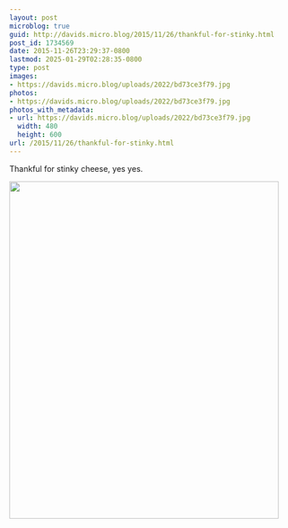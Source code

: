 ```yaml
---
layout: post
microblog: true
guid: http://davids.micro.blog/2015/11/26/thankful-for-stinky.html
post_id: 1734569
date: 2015-11-26T23:29:37-0800
lastmod: 2025-01-29T02:28:35-0800
type: post
images:
- https://davids.micro.blog/uploads/2022/bd73ce3f79.jpg
photos:
- https://davids.micro.blog/uploads/2022/bd73ce3f79.jpg
photos_with_metadata:
- url: https://davids.micro.blog/uploads/2022/bd73ce3f79.jpg
  width: 480
  height: 600
url: /2015/11/26/thankful-for-stinky.html
---
```

Thankful for stinky cheese, yes yes.

<img src="/uploads/2022/bd73ce3f79.jpg" width="480" height="600" alt="">
